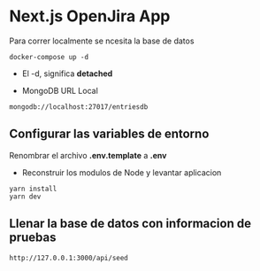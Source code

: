 # Next.js OpenJira App

Para correr localmente se ncesita la base de datos

```
docker-compose up -d
```

* El -d, significa __detached__


* MongoDB URL Local

```
mongodb://localhost:27017/entriesdb
```

## Configurar las variables de entorno

Renombrar el archivo __.env.template__ a __.env__

* Reconstruir los modulos de Node y levantar aplicacion
```
yarn install 
yarn dev
```




## Llenar la base de datos con informacion de pruebas

```
http://127.0.0.1:3000/api/seed
```